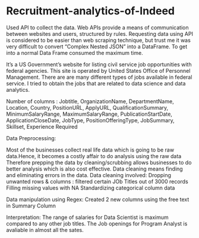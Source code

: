 # Recruitment-analytics-of-Indeed

Used API to collect the data. Web APIs provide a means of communication between websites and users, structured by rules.
Requesting data using API is considered to be easier than web scraping technique, but trust me it was very difficult to convert 
“Complex Nested JSON” into a DataFrame. To get into a normal Data Frame consumed the maximum time.


It’s a US Government’s website for listing civil service job opportunities with federal agencies. 
This site is operated by United States Office of Personnel Management. 
There are are many different types of jobs available in federal service. I tried to obtain the jobs that are related to data science 
and data analytics. 

Number of columns : Jobtitle, OrganizationName, DepartmentName, Location, Country, PositionURL, ApplyURL, QualificationSummary, 
MinimumSalaryRange, MaximumSalaryRange, PublicationStartDate, ApplicationCloseDate, JobType, PositionOfferingType, JobSummary, Skillset, Experience Required

Data Preprocessing:

Most of the businesses collect real life data which is going to be raw data.Hence, it becomes a costly affair to do analysis using the raw data 
Therefore prepping the data by cleaning/scrubbing allows businesses to do better analysis which is also cost effective.
Data cleaning means finding and eliminating errors in the data. 
Data cleaning involved:
Dropping unwanted rows & columns : filtered certain JOb Titles out of 3000 records
Filling missing values with NA
Standardizing categorical column data

Data manipulation using Regex:
Created 2 new columns using the free text in Summary Column

Interpretation:
The range of salaries for Data Scientist is maximum compared to any other job titles.
The Job openings for Program Analyst is avaliable in almost all the sates.
